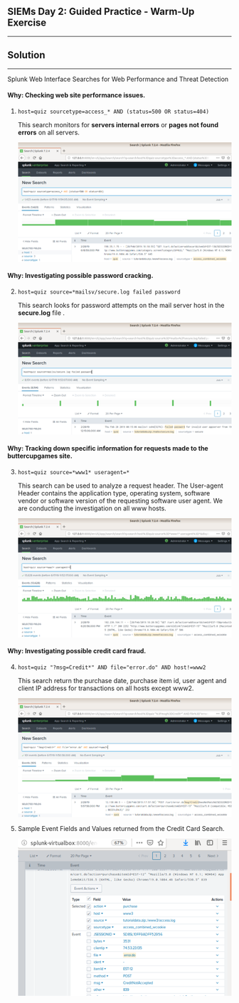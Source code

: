 ## SIEMs Day 2: Guided Practice - Warm-Up Exercise
--------

## Solution

-------


Splunk Web Interface Searches for Web Performance and Threat Detection

####  Why: Checking web site performance issues.

1. `host=quiz sourcetype=access_* AND (status=500 OR status=404)`

    This search monitors for **servers internal errors** or **pages not found errors** on all servers.

    ![Images/1.png](Images/1.png)  

#### Why: Investigating possible password cracking.

2. `host=quiz source=*mailsv/secure.log failed password`

    This search looks for password attempts on the mail server host in the **secure.log** file .

    ![Images/2.png](Images/2.png) 

#### Why: Tracking down specific information for requests made to the buttercupgames site.

3. `host=quiz source=*www1* useragent=*`

    This search can be used to analyze a request header.  The User-agent Header contains the application type, operating system, software vendor or software version of the requesting software user agent. We are conducting the investigation on all www hosts.

    ![Images/3.png](Images/3.png)


#### Why: Investigating possible credit card fraud.

4. `host=quiz "?msg=Credit*" AND file="error.do" AND host!=www2`

    This search return the purchase date, purchase item id, user agent and client IP address for transactions on all hosts except www2.

    ![Images/4.png](Images/4.png)


5. Sample Event Fields and Values returned from the Credit Card Search.

    ![Images/interview-question_event.png](Images/interview-question_event.png)
